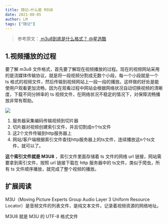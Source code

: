 ```yaml
---
title: 随记—什么是 M3U8
date: 2021-08-05
author: LM
tags: ["随记"]
---
```


> 参考原文：[ m3u8到底是什么格式？ @星选酷 ](https://zhuanlan.zhihu.com/p/346683119)

## 1.视频播放的过程

要了解 m3u8 文件格式，首先要了解现在视频播放的过程。现在的视频网站采用的是流媒体传输协议，就是将一段视频分割成无数个小段，每一个小段就是一个 ts 格式的视频文件，然后传输到视频网站上一段一段的播放。这样做的好处是能使用户观看更加流畅，因为在观看过程中网站会根据网络状况自动切换视频的清晰度，下载不同分辨率的 ts 视频文件，在网络状况不稳定的情况下，对保障流畅播放非常有帮助。

![](/drawingbed/img/202204291739325.png)

1. 服务器采集编码传输视频到切片器
2. 切片器对视频创建索引文件，并且切割成n个ts文件
3. 这2个文件传输到http服务器上
4. 网站/客户端根据索引文件查找http服务器上的ts文件，连续播放这n个ts文件，就可以了。

**这个索引文件就是 M3U8** ，索引文件里面存储着 ts 文件的网络 url 链接，网站需要拿到索引文件，按照 url 链接下载在 http 服务器中的 ts文件，类似于爬虫，所有 ts 文件顺序播放，就完成了整个视频的播放。

## 扩展阅读

M3U（Moving Picture Experts Group Audio Layer 3 Uniform Resource Locator）是音频文件的列表文件，是纯文本文件，记录着视频资源的网络地址。

M3U8 就是 M3U 的 UTF-8 格式文件